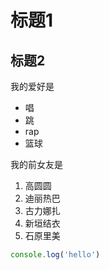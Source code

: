 # 标题1
## 标题2

我的爱好是

* 唱
* 跳
* rap
* 篮球
  
我的前女友是

1. 高圆圆
2. 迪丽热巴
3. 古力娜扎
4. 新垣结衣
5. 石原里美

```javascript
console.log('hello')
```